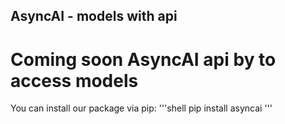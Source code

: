 ## AsyncAI - models with api

# Coming soon AsyncAI api by to access models

You can install our package via pip:
'''shell
pip install asyncai
'''
